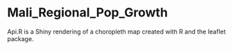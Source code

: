 # Mali_Regional_Pop_Growth

Api.R is a Shiny rendering of a choropleth map created with R and the leaflet package.

